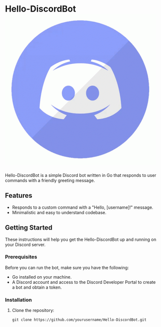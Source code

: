 # Hello-DiscordBot ![Alt text](image.png)

Hello-DiscordBot is a simple Discord bot written in Go that responds to user commands with a friendly greeting message.

## Features

- Responds to a custom command with a "Hello, [username]!" message.
- Minimalistic and easy to understand codebase.

## Getting Started

These instructions will help you get the Hello-DiscordBot up and running on your Discord server.

### Prerequisites

Before you can run the bot, make sure you have the following:

- Go installed on your machine.
- A Discord account and access to the Discord Developer Portal to create a bot and obtain a token.

### Installation

1. Clone the repository:

   ```shell
   git clone https://github.com/yourusername/Hello-DiscordBot.git
